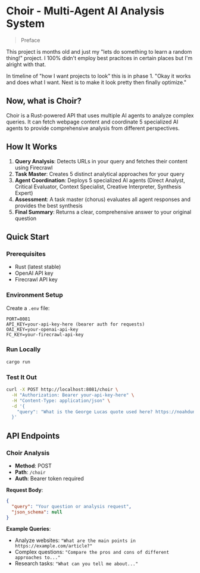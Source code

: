 # Choir - Multi-Agent AI Analysis System

> Preface

This project is months old and just my "lets do something to learn a random thing!" project. I 100% didn't employ best pracitces in certain places but I'm alright with that.

In timeline of "how I want projects to look" this is in phase 1. "Okay it works and does what I want. Next is to make it look pretty then finally optimize."



## Now, what is Choir?


Choir is a Rust-powered API that uses multiple AI agents to analyze complex queries. It can fetch webpage content and coordinate 5 specialized AI agents to provide comprehensive analysis from different perspectives.

## How It Works

1. **Query Analysis**: Detects URLs in your query and fetches their content using Firecrawl
2. **Task Master**: Creates 5 distinct analytical approaches for your query
3. **Agent Coordination**: Deploys 5 specialized AI agents (Direct Analyst, Critical Evaluator, Context Specialist, Creative Interpreter, Synthesis Expert)
4. **Assessment**: A task master (chorus) evaluates all agent responses and provides the best synthesis
5. **Final Summary**: Returns a clear, comprehensive answer to your original question

## Quick Start

### Prerequisites
- Rust (latest stable)
- OpenAI API key
- Firecrawl API key

### Environment Setup
Create a `.env` file:
```
PORT=8081
API_KEY=your-api-key-here (bearer auth for requests)
OAI_KEY=your-openai-api-key
FC_KEY=your-firecrawl-api-key
```

### Run Locally
```bash
cargo run
```

### Test It Out
```bash
curl -X POST http://localhost:8081/choir \
  -H "Authorization: Bearer your-api-key-here" \
  -H "Content-Type: application/json" \
  -d '{
    "query": "What is the George Lucas quote used here? https://noahdunnagan.com/thoughts/design"
  }'
```

## API Endpoints

### Choir Analysis
- **Method**: POST
- **Path**: `/choir`
- **Auth**: Bearer token required

**Request Body**:
```json
{
  "query": "Your question or analysis request",
  "json_schema": null
}
```

**Example Queries**:
- Analyze websites: `"What are the main points in https://example.com/article?"`
- Complex questions: `"Compare the pros and cons of different approaches to..."`
- Research tasks: `"What can you tell me about..."`
